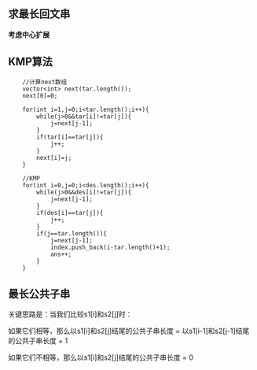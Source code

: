 ## 求最长回文串
**考虑中心扩展**

## KMP算法
```
    //计算next数组
    vector<int> next(tar.length());
    next[0]=0;

    for(int i=1,j=0;i<tar.length();i++){
        while(j>0&&tar[i]!=tar[j]){
            j=next[j-1];
        }
        if(tar[i]==tar[j]){
            j++;
        }
        next[i]=j;
    }

    //KMP
    for(int i=0,j=0;i<des.length();i++){
        while(j>0&&des[i]!=tar[j]){
            j=next[j-1];
        }
        if(des[i]==tar[j]){
            j++;
        }
        if(j==tar.length()){
            j=next[j-1];
            index.push_back(i-tar.length()+1);
            ans++;
        }
    }
```

## 最长公共子串
关键思路是：当我们比较s1[i]和s2[j]时：

如果它们相等，那么以s1[i]和s2[j]结尾的公共子串长度 = 以s1[i-1]和s2[j-1]结尾的公共子串长度 + 1

如果它们不相等，那么以s1[i]和s2[j]结尾的公共子串长度 = 0
